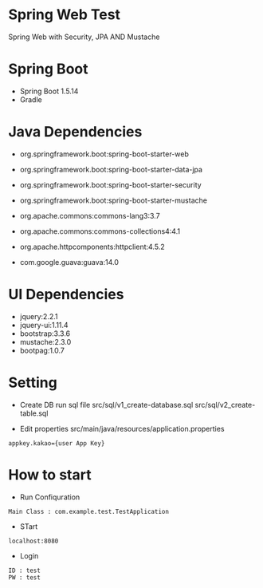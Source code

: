 Spring Web Test
============================

Spring Web with Security, JPA AND Mustache

# Spring Boot
* Spring Boot 1.5.14
* Gradle

# Java Dependencies
* org.springframework.boot:spring-boot-starter-web
* org.springframework.boot:spring-boot-starter-data-jpa
* org.springframework.boot:spring-boot-starter-security
* org.springframework.boot:spring-boot-starter-mustache

* org.apache.commons:commons-lang3:3.7
* org.apache.commons:commons-collections4:4.1
* org.apache.httpcomponents:httpclient:4.5.2
* com.google.guava:guava:14.0

# UI Dependencies
* jquery:2.2.1
* jquery-ui:1.11.4
* bootstrap:3.3.6
* mustache:2.3.0
* bootpag:1.0.7

# Setting
* Create DB
run sql file
src/sql/v1_create-database.sql
src/sql/v2_create-table.sql

* Edit properties
src/main/java/resources/application.properties
```
appkey.kakao={user App Key}
```

# How to start
* Run Confiquration
```
Main Class : com.example.test.TestApplication
```

* STart
```
localhost:8080
```

* Login
```
ID : test
PW : test
```
